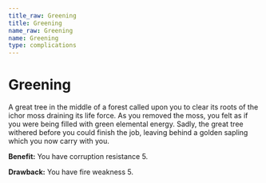 ```yaml
---
title_raw: Greening
title: Greening
name_raw: Greening
name: Greening
type: complications
---
```


# Greening

A great tree in the middle of a forest called upon you to clear its roots of the ichor moss draining its life force. As you removed the moss, you felt as if you were being filled with green elemental energy. Sadly, the great tree withered before you could finish the job, leaving behind a golden sapling which you now carry with you.

**Benefit:** You have corruption resistance 5.

**Drawback:** You have fire weakness 5.
